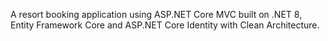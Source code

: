 A resort booking application using ASP.NET Core MVC built on .NET 8, Entity Framework Core and ASP.NET Core Identity with Clean Architecture.
